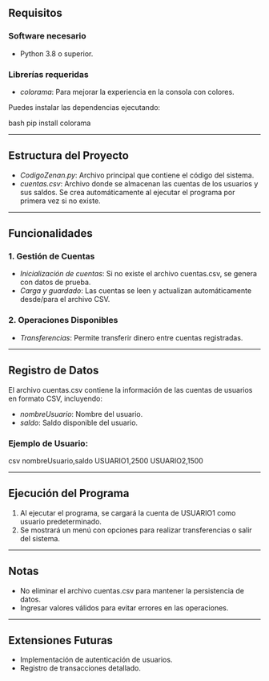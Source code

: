 ## Requisitos

### Software necesario
- Python 3.8 o superior.

### Librerías requeridas
- *colorama*: Para mejorar la experiencia en la consola con colores.

Puedes instalar las dependencias ejecutando:

bash
pip install colorama


---

## Estructura del Proyecto

- *CodigoZenan.py*: Archivo principal que contiene el código del sistema.
- *cuentas.csv*: Archivo donde se almacenan las cuentas de los usuarios y sus saldos. Se crea automáticamente al ejecutar el programa por primera vez si no existe.

---

## Funcionalidades

### 1. Gestión de Cuentas
- *Inicialización de cuentas*: Si no existe el archivo cuentas.csv, se genera con datos de prueba.
- *Carga y guardado*: Las cuentas se leen y actualizan automáticamente desde/para el archivo CSV.

### 2. Operaciones Disponibles
- *Transferencias*: Permite transferir dinero entre cuentas registradas.

---

## Registro de Datos

El archivo cuentas.csv contiene la información de las cuentas de usuarios en formato CSV, incluyendo:
- *nombreUsuario*: Nombre del usuario.
- *saldo*: Saldo disponible del usuario.

### Ejemplo de Usuario:
csv
nombreUsuario,saldo
USUARIO1,2500
USUARIO2,1500


---

## Ejecución del Programa

1. Al ejecutar el programa, se cargará la cuenta de USUARIO1 como usuario predeterminado.
2. Se mostrará un menú con opciones para realizar transferencias o salir del sistema.

---

## Notas

- No eliminar el archivo cuentas.csv para mantener la persistencia de datos.
- Ingresar valores válidos para evitar errores en las operaciones.

---

## Extensiones Futuras
- Implementación de autenticación de usuarios.
- Registro de transacciones detallado.